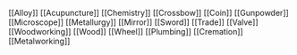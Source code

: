 [[Alloy]]
[[Acupuncture]]
[[Chemistry]]
[[Crossbow]]
[[Coin]]
[[Gunpowder]]
[[Microscope]]
[[Metallurgy]]
[[Mirror]]
[[Sword]]
[[Trade]]
[[Valve]]
[[Woodworking]]
[[Wood]]
[[Wheel]]
[[Plumbing]]
[[Cremation]]
[[Metalworking]]
